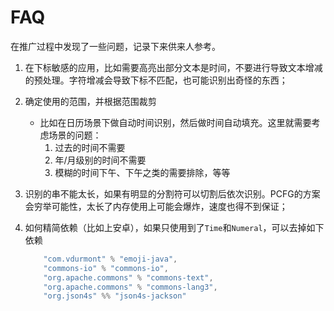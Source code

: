 # FAQ

在推广过程中发现了一些问题，记录下来供来人参考。

1. 在下标敏感的应用，比如需要高亮出部分文本是时间，不要进行导致文本增减的预处理。字符增减会导致下标不匹配，也可能识别出奇怪的东西；

2. 确定使用的范围，并根据范围裁剪
   
   - 比如在日历场景下做自动时间识别，然后做时间自动填充。这里就需要考虑场景的问题：
     1. 过去的时间不需要
     2. 年/月级别的时间不需要
     3. 模糊的时间下午、下午之类的需要排除，等等

3. 识别的串不能太长，如果有明显的分割符可以切割后依次识别。PCFG的方案会穷举可能性，太长了内存使用上可能会爆炸，速度也得不到保证；

4. 如何精简依赖（比如上安卓），如果只使用到了`Time`和`Numeral`，可以去掉如下依赖
   
   ```scala
       "com.vdurmont" % "emoji-java",
       "commons-io" % "commons-io",
       "org.apache.commons" % "commons-text",
       "org.apache.commons" % "commons-lang3",
       "org.json4s" %% "json4s-jackson"
   ```